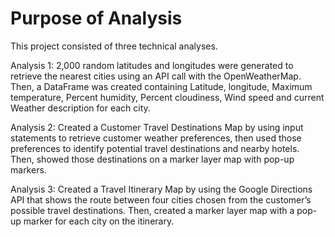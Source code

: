 # Purpose of Analysis

This project consisted of three technical analyses.

  Analysis 1: 2,000 random latitudes and longitudes were generated to retrieve the nearest cities using an API call with the OpenWeatherMap. Then, a DataFrame     was created containing Latitude, longitude, Maximum temperature, Percent humidity, Percent cloudiness, Wind speed and current Weather description for each     city. 
  
  Analysis 2: Created a Customer Travel Destinations Map by using input statements to retrieve customer weather preferences, then used those preferences to       identify potential travel destinations and nearby hotels. Then, showed those destinations on a marker layer map with pop-up markers.
 
 Analysis 3: Created a Travel Itinerary Map by using the Google Directions API that shows the route between four cities chosen from the customer’s possible 
     travel destinations. Then, created a marker layer map with a pop-up marker for each city on the itinerary.
